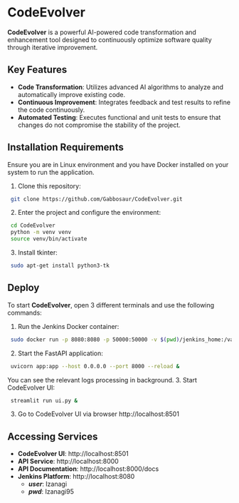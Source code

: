 # CodeEvolver

**CodeEvolver** is a powerful AI-powered code transformation and enhancement tool designed to continuously optimize software quality through iterative improvement.

## Key Features

- **Code Transformation**: Utilizes advanced AI algorithms to analyze and automatically improve existing code.
- **Continuous Improvement**: Integrates feedback and test results to refine the code continuously.
- **Automated Testing**: Executes functional and unit tests to ensure that changes do not compromise the stability of the project.

## Installation Requirements

Ensure you are in Linux environment and you have Docker installed on your system to run the application.
1. Clone this repository:
  ```bash
   git clone https://github.com/Gabbosaur/CodeEvolver.git
  ```
2. Enter the project and configure the environment:
  ```bash
   cd CodeEvolver
   python -m venv venv
   source venv/bin/activate
  ```
3. Install tkinter:
  ```bash
   sudo apt-get install python3-tk
  ```

## Deploy

To start **CodeEvolver**, open 3 different terminals and use the following commands:

1. Run the Jenkins Docker container:
  ```bash
   sudo docker run -p 8080:8080 -p 50000:50000 -v $(pwd)/jenkins_home:/var/jenkins_home -v $(pwd)/jenkins_home/workspace:/var/jenkins_home/workspace -v $(pwd)/jenkins_home/users:/var/jenkins_home/users -v $(pwd)/jenkins_home/jobs:/var/jenkins_home/jobs --restart=on-failure jenkins/jenkins:lts-jdk17
  ```
2. Start the FastAPI application:
  ```bash
   uvicorn app:app --host 0.0.0.0 --port 8000 --reload &
  ```
You can see the relevant logs processing in background.
3. Start CodeEvolver UI:
  ```bash
   streamlit run ui.py &
  ```
3. Go to CodeEvolver UI via browser http://localhost:8501

## Accessing Services
- **CodeEvolver UI**: http://localhost:8501
- **API Service**: http://localhost:8000
- **API Documentation**: http://localhost:8000/docs
- **Jenkins Platform**: http://localhost:8080
  - ***user***: Izanagi
  - ***pwd***: Izanagi95


<!-- 
## Contributing
If you wish to contribute to CodeEvolver, feel free to open an issue or submit a pull request. Every contribution is welcome!

## License
This project is licensed under the MIT License. See the LICENSE file for more details.
-->
